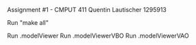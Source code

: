 Assignment #1 - CMPUT 411
Quentin Lautischer 1295913

Run "make all"

Run .modelViewer <objFile>
Run .modelViewerVBO <objFile>
Run .modelViewerVAO <objFile>
